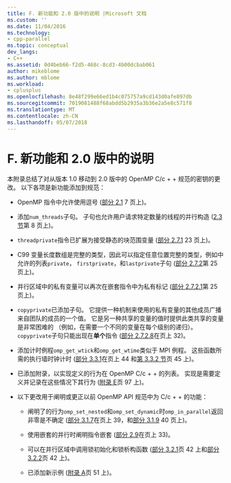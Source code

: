 ```yaml
---
title: F. 新功能和 2.0 版中的说明 |Microsoft 文档
ms.custom: ''
ms.date: 11/04/2016
ms.technology:
- cpp-parallel
ms.topic: conceptual
dev_langs:
- C++
ms.assetid: 0d4beb66-f2d5-468c-8cd3-4b00dcbab061
author: mikeblome
ms.author: mblome
ms.workload:
- cplusplus
ms.openlocfilehash: 8e48f299e66ed1b4c075757a9cd143d0afe897db
ms.sourcegitcommit: 7019081488f68abdd5b2935a3b36e2a5e8c571f8
ms.translationtype: MT
ms.contentlocale: zh-CN
ms.lasthandoff: 05/07/2018
---
```

# <a name="f-new-features-and-clarifications-in-version-20"></a>F. 新功能和 2.0 版中的说明
本附录总结了对从版本 1.0 移动到 2.0 版中的 OpenMP C/c + + 规范的密钥的更改。 以下各项是新功能添加到规范：  
  
-   OpenMP 指令中允许使用逗号 ([部分 2.1](../../parallel/openmp/2-1-directive-format.md) 7 页上)。  
  
-   添加`num_threads`子句。 子句也允许用户请求特定数量的线程的并行构造 ([2.3 节](../../parallel/openmp/2-3-parallel-construct.md)第 8 页上)。  
  
-   `threadprivate`指令已扩展为接受静态的块范围变量 ([部分 2.7.1](../../parallel/openmp/2-7-1-threadprivate-directive.md) 23 页上)。  
  
-   C99 变量长度数组是完整的类型，因此可以指定任意位置完整的类型，例如中允许的列表`private`， `firstprivate`，和`lastprivate`子句 ([部分 2.7.2](../../parallel/openmp/2-7-2-data-sharing-attribute-clauses.md)第 25 页上)。  
  
-   并行区域中的私有变量可以再次在嵌套指令中为私有标记 ([部分 2.7.2.1](../../parallel/openmp/2-7-2-1-private.md)第 25 页上)。  
  
-   `copyprivate`已添加子句。 它提供一种机制来使用的私有变量的其他成员广播来自团队的成员的一个值。 它是另一种共享的变量的值时提供此类共享的变量是非常困难的 （例如，在需要一个不同的变量在每个级别的递归）。 `copyprivate`子句只能出现在**单个**指令 ([部分 2.7.2.8](../../parallel/openmp/2-7-2-8-copyprivate.md)在页上 32)。  
  
-   添加计时例程`omp_get_wtick`和`omp_get_wtime`类似于 MPI 例程。 这些函数所需的执行墙时钟计时 ([部分 3.3.1](../../parallel/openmp/3-3-1-omp-get-wtime-function.md)在页上 44 和[第 3.3.2 节](../../parallel/openmp/3-3-2-omp-get-wtick-function.md)页 45 上)。  
  
-   已添加附录，以实现定义的行为在 OpenMP C/c + + 的列表。 实现是需要定义并记录在这些情况下其行为 ([附录 E](../../parallel/openmp/e-implementation-defined-behaviors-in-openmp-c-cpp.md)页 97 上)。  
  
-   以下更改用于阐明或更正以前 OpenMP API 规范中为 C/c + + 的功能：  
  
    -   阐明了的行为`omp_set_nested`和`omp_set_dynamic`时`omp_in_parallel`返回非零是不确定 ([部分 3.1.7](../../parallel/openmp/3-1-7-omp-set-dynamic-function.md)在页上 39，和[部分 3.1.9](../../parallel/openmp/3-1-9-omp-set-nested-function.md) 40 页上)。  
  
    -   使用嵌套的并行时阐明指令嵌套 ([部分 2.9](../../parallel/openmp/2-9-directive-nesting.md)在页上 33)。  
  
    -   可以在并行区域中调用锁初始化和锁析构函数 ([部分 3.2.1](../../parallel/openmp/3-2-1-omp-init-lock-and-omp-init-nest-lock-functions.md)页 42 上和[部分 3.2.2](../../parallel/openmp/3-2-2-omp-destroy-lock-and-omp-destroy-nest-lock-functions.md)页 42 上)。  
  
    -   已添加新示例 ([附录 A](../../parallel/openmp/a-examples.md)页 51 上)。